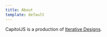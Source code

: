 ```yaml
---
title: About
template: default
---
```


CapitolJS is a production of [Iterative
Designs](http://www.iterativedesigns.com/).
